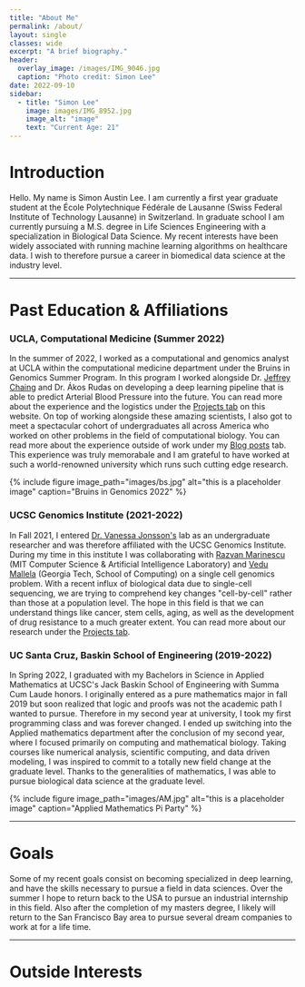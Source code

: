 ```yaml
---
title: "About Me"
permalink: /about/
layout: single 
classes: wide
excerpt: "A brief biography."
header:
  overlay_image: /images/IMG_9046.jpg
  caption: "Photo credit: Simon Lee"
date: 2022-09-10
sidebar:
  - title: "Simon Lee"
    image: images/IMG_8952.jpg
    image_alt: "image"
    text: "Current Age: 21"
---
```

# Introduction

Hello. My name is Simon Austin Lee. I am currently a first year graduate student at the École Polytechnique Fédérale de Lausanne (Swiss Federal Institute of Technology Lausanne) in Switzerland. In graduate school I am currently pursuing a M.S. degree in Life Sciences Engineering with a specialization in Biological Data Science. My recent interests have been widely associated with running  machine learning algorithms on healthcare data. I wish to therefore pursue a career in biomedical data science at the industry level.

---

# Past Education & Affiliations

### UCLA, Computational Medicine (Summer 2022)

In the summer of 2022, I worked as a computational and genomics analyst at UCLA within the computational medicine department under the Bruins in Genomics Summer Program. In this program I worked alongside Dr. [Jeffrey Chaing](https://compmed.ucla.edu/member/chiang-phd) and Dr. Ákos Rudas on developing a deep learning pipeline that is able to predict Arterial Blood Pressure into the future. You can read more about the experience and the logistics under the [Projects tab](https://simonlee711.github.io/projects/) on this website. On top of working alongside these amazing scientists, I also got to meet a spectacular cohort of undergraduates all across America who worked on other problems in the field of computational biology. You can read more about the experience outside of work under my [Blog posts](https://simonlee711.github.io/blog/) tab. This experience was truly memorabale and I am grateful to have worked at such a world-renowned university which runs such cutting edge research. 

{% include figure image_path="images/bs.jpg" alt="this is a placeholder image" caption="Bruins in Genomics 2022" %}

### UCSC Genomics Institute (2021-2022)

In Fall 2021, I entered [Dr. Vanessa Jonsson's](https://jonssonlab.com/) lab as an undergraduate researcher and was therefore affiliated with the UCSC Genomics Institute. During my time in this institute I was collaborating with [Razvan Marinescu](http://www.mit.edu/~razvan/) (MIT Computer Science & Artificial Intelligence Laboratory) and [Vedu Mallela](https://people.csail.mit.edu/vmallela/) (Georgia Tech, School of Computing) on a single cell genomics problem. With a recent influx of biological data due to single-cell sequencing, we are trying to comprehend key changes "cell-by-cell" rather than those at a population level. The hope in this field is that we can understand things like cancer, stem cells, aging, as well as the development of drug resistance to a much greater extent. You can read more about our research under the [Projects tab](https://simonlee711.github.io/projects/).


### UC Santa Cruz, Baskin School of Engineering (2019-2022)

In Spring 2022, I graduated with my Bachelors in Science in Applied Mathematics at UCSC's Jack Baskin School of Engineering with Summa Cum Laude honors. I originally entered as a pure mathematics major in fall 2019 but soon realized that logic and proofs was not the academic path I wanted to pursue. Therefore in my second year at university, I took my first programming class and was forever changed. I ended up switching into the Applied mathematics department after the conclusion of my second year, where I focused primarily on computing and mathematical biology. Taking courses like numerical analysis, scientific computing, and data driven modeling, I was inspired to commit to a totally new field change at the graduate level. Thanks to the generalities of mathematics, I was able to pursue biological data science at the graduate level. 

{% include figure image_path="images/AM.jpg" alt="this is a placeholder image" caption="Applied Mathematics Pi Party" %}


---

# Goals

Some of my recent goals consist on becoming specialized in deep learning, and have the skills necessary to pursue a field in data sciences. Over the summer I hope to return back to the USA to pursue an industrial internship in this field. Also after the completion of my masters degree, I likely will return to the San Francisco Bay area to pursue several dream companies to work at for a life time.

---

# Outside Interests


